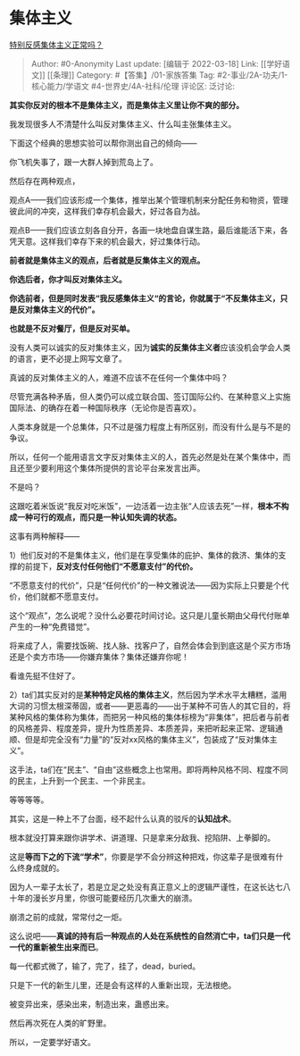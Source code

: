 # 集体主义
[特别反感集体主义正常吗？](https://www.zhihu.com/question/484974881/answer/2394140523)

> Author: #0-Anonymity
> Last update: [编辑于 2022-03-18]
> Link: [[学好语文]] [[条理]]
> Category: #【答集】/01-家族答集
> Tag:  #2-事业/2A-功夫/1-核心能力/学语文 #4-世界史/4A-社科/伦理
> 评论区:
> 泛讨论:

**其实你反对的根本不是集体主义，而是集体主义里让你不爽的部分。**

我发现很多人不清楚什么叫反对集体主义、什么叫主张集体主义。

下面这个经典的思想实验可以帮你测出自己的倾向——

你飞机失事了，跟一大群人掉到荒岛上了。

然后存在两种观点，

观点A——我们应该形成一个集体，推举出某个管理机制来分配任务和物资，管理彼此间的冲突，这样我们幸存机会最大，好过各自为战。

观点B——我们应该立刻各自分开，各画一块地盘自谋生路，最后谁能活下来，各凭天意。这样我们幸存下来的机会最大，好过集体行动。

**前者就是集体主义的观点，后者就是反集体主义的观点。**

**你选后者，你才叫反对集体主义。**

**你选前者，但是同时发表“我反感集体主义“的言论，你就属于“不反集体主义，只是反对集体主义的代价”。**

**也就是不反对餐厅，但是反对买单。**

没有人类可以诚实的反对集体主义，因为**诚实的反集体主义者**应该没机会学会人类的语言，更不必提上网写文章了。

真诚的反对集体主义的人，难道不应该不在任何一个集体中吗？

尽管充满各种矛盾，但人类仍可以成立联合国、签订国际公约、在某种意义上实施国际法、的确存在着一种国际秩序（无论你是否喜欢）。

人类本身就是一个总集体，只不过是强力程度上有所区别，而没有什么是与不是的争议。

所以，任何一个能用语言文字反对集体主义的人，首先必然是处在某个集体中，而且还至少要利用这个集体所提供的言论平台来发言出声。

不是吗？

这跟吃着米饭说“我反对吃米饭”，一边活着一边主张“人应该去死”一样，**根本不构成一种可行的观点，而只是一种认知失调的状态。**

这事有两种解释——

1）他们反对的不是集体主义，他们是在享受集体的庇护、集体的救济、集体的支撑的前提下，**反对支付任何他们“不愿意支付”的代价。**

“不愿意支付的代价”，只是“任何代价”的一种文雅说法——因为实际上只要是个代价，他们就都不愿意支付。

这个“观点”，怎么说呢？没什么必要花时间讨论。这只是儿童长期由父母代付账单产生的一种“免费错觉”。

将来成了人，需要找饭碗、找人脉、找客户了，自然会体会到到底这是个买方市场还是个卖方市场——你嫌弃集体？集体还嫌弃你呢！

看谁先挺不住好了。

2）ta们其实反对的是**某种特定风格的集体主义**，然后因为学术水平太糟糕，滥用大词的习惯太根深蒂固，或者——更恶毒的——出于某种不可告人的其它目的，将某种风格的集体称为集体，而把另一种风格的集体标榜为“非集体”，把后者与前者的风格差异、程度差异，提升为性质差异、本质差异，来把听起来正常、逻辑通顺、但是却完全没有“力量”的“反对xx风格的集体主义”，包装成了“反对集体主义”。

这手法，ta们在“民主”、“自由”这些概念上也常用。即将两种风格不同、程度不同的民主，上升到一个民主、一个非民主。

等等等等。

其实，这是一种上不了台面，经不起什么认真的驳斥的**认知战术**。

根本就没打算来跟你讲学术、讲道理、只是拿来分敌我、挖陷阱、上拳脚的。

这是**等而下之的下流“学术”**，你要是学不会分辨这种把戏，你这辈子是很难有什么终身成就的。

因为人一辈子太长了，若是立足之处没有真正意义上的逻辑严谨性，在这长达七八十年的漫长岁月里，你很可能要经历几次重大的崩溃。

崩溃之前的成就，常常付之一炬。

这么说吧——**真诚的持有后一种观点的人处在系统性的自然消亡中，ta们只是一代一代的重新被生出来而已**。

每一代都式微了，输了，完了，挂了，dead，buried。

只是下一代的新生儿里，还是会有这样的人重新出现，无法根绝。

被变异出来，感染出来，制造出来，蛊惑出来。

然后再次死在人类的旷野里。

所以，一定要学好语文。
